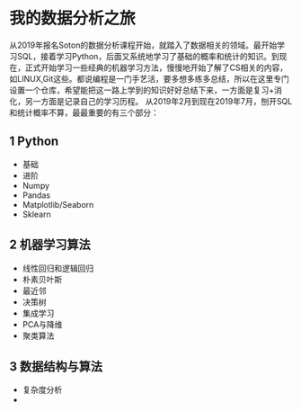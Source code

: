 # 我的数据分析之旅
从2019年报名Soton的数据分析课程开始，就踏入了数据相关的领域。最开始学习SQL，接着学习Python，后面又系统地学习了基础的概率和统计的知识。到现在，正式开始学习一些经典的机器学习方法，慢慢地开始了解了CS相关的内容，如LINUX,Git这些。都说编程是一门手艺活，要多想多练多总结，所以在这里专门设置一个仓库，希望能把这一路上学到的知识好好总结下来，一方面是复习+消化，另一方面是记录自己的学习历程。
从2019年2月到现在2019年7月，刨开SQL和统计概率不算，最最重要的有三个部分：
## 1 Python
- 基础
- 进阶
- Numpy
- Pandas
- Matplotlib/Seaborn
- Sklearn
## 2 机器学习算法
- 线性回归和逻辑回归
- 朴素贝叶斯
- 最近邻
- 决策树
- 集成学习
- PCA与降维
- 聚类算法
## 3 数据结构与算法
- 复杂度分析
- 

